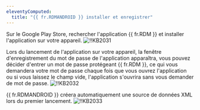 ```yaml
---
eleventyComputed:
  title: "{{ fr.RDMANDROID }} installer et enregistrer"
---
```

Sur le Google Play Store, rechercher l'application {{ fr.RDM }} et installer l'application sur votre appareil.
![!!KB2031](https://cdnweb.devolutions.net/docs/docs_en_kb_KB2031.png)

Lors du lancement de l'application sur votre appareil, la fenêtre d'enregistrement du mot de passe de l'application apparaîtra, vous pouvez décider d'entrer un mot de passe protégeant {{ fr.RDM }}, ce qui vous demandera votre mot de passe chaque fois que vous ouvrez l'application ou si vous laissez le champ vide, l'application s'ouvrira sans vous demander de mot de passe.
![!!KB2032](https://cdnweb.devolutions.net/docs/docs_en_kb_KB2032.png)

{{ fr.RDMANDROID }} créera automatiquement une source de données XML lors du premier lancement.
![!!KB2033](https://cdnweb.devolutions.net/docs/docs_en_kb_KB2033.png)
